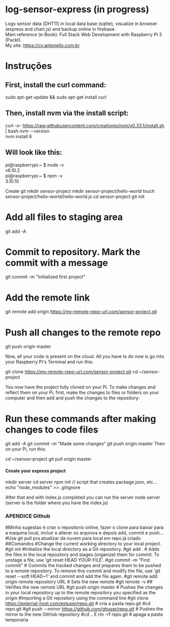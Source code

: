# log-sensor-express (in progress)
Logs sensor data (DHT11) in local data base (sqlite), visualize in browser (express and chart.js) and backup online in firebase.  
Main reference (e-Book): Full Stack Web Development with Raspberry Pi 3 (Packt).  
My site: https://cv.antonello.com.br  

# Instruções

## First, install the curl command:
sudo apt-get update && sudo apt-get install curl
## Then, install nvm via the install script:
curl -o- https://raw.githubusercontent.com/creationix/nvm/v0.33.1/install.sh | bash
nvm --version  
nvm install 6  

## Will look like this:
pi@raspberrypi:~ $ node -v  
v6.10.2  
pi@raspberrypi:~ $ npm -v  
3.10.10  

</h4>Create git</h4>
mkdir sensor-project
mkdir sensor-project/hello-world
touch sensor-project/hello-world/hello-world.js
cd sensor-project
git init

# Add all files to staging area
git add -A

# Commit to repository. Mark the commit with a message
git commit -m "Initialized first project"

# Add the remote link
git remote add origin https://my-remote-repo-url.com/sensor-project.git

# Push all changes to the remote repo
git push origin master

Now, all your code is present on the cloud. All you have to do now is go into your Raspberry Pi's Terminal and run this:

git clone https://my-remote-repo-url.com/sensor-project.git
cd ~/sensor-project

You now have the project fully cloned on your Pi. To make changes and reflect them on your Pi, first, make the changes to files or folders on your computer and then add and push the changes to the repository:

# Run these commands after making changes to code files
git add -A
git commit -m "Made some changes"
git push origin master
Then on your Pi, run this:

cd ~/sensor-project
git pull origin master

<h4>Create your express project </h4>
mkdir server
cd server
npm init // script that creates package.json, etc...
echo "node_modules" >> .gitignore


After that and with index.js completed you can run the server
node server (server is the folder where you have the index.js)



### APENDICE Github
#Minha sugestao é criar o repositorio online, fazer o clone para baixar para a maquina local, incluir e alterar os arquivos e depois add, commit e push...
#Use git pull pra atualizar da nuvem para local em repo já criado
##Comandos
#Change the current working directory to your local project.
#git init #Initialize the local directory as a Git repository.
#git add . # Adds the files in the local repository and stages (organize) them for commit. To unstage a file, use 'git reset HEAD YOUR-FILE'.
#git commit -m "First commit" # Commits the tracked changes and prepares them to be pushed to a remote repository. To remove this commit and modify the file, use 'git reset --soft HEAD~1' and commit and add the file again.
#git remote add origin remote repository URL # Sets the new remote
#git remote -v ## Verifies the new remote URL
#git push origin master # Pushes the changes in your local repository up to the remote repository you specified as the origin
#Importing a Git repository using the command line
#git clone https://external-host.com/extuser/repo.git # cria a pasta repo.git
#cd repo.git
#git push --mirror https://github.com/ghuser/repo.git # Pushes the mirror to the new GitHub repository
#cd .. E rm -rf repo.git # apaga a pasta temporaria















